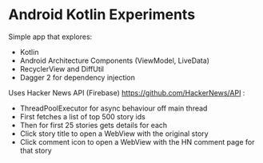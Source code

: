 # Android Kotlin Experiments

Simple app that explores:

- Kotlin
- Android Architecture Components (ViewModel, LiveData)
- RecyclerView and DiffUtil
- Dagger 2 for dependency injection

Uses Hacker News API (Firebase) https://github.com/HackerNews/API :

- ThreadPoolExecutor for async behaviour off main thread
- First fetches a list of top 500 story ids
- Then for first 25 stories gets details for each
- Click story title to open a WebView with the original story
- Click comment icon to open a WebView with the HN comment page for that story
